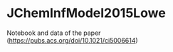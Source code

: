 # JChemInfModel2015Lowe
 Notebook and data of the paper (https://pubs.acs.org/doi/10.1021/ci5006614)

